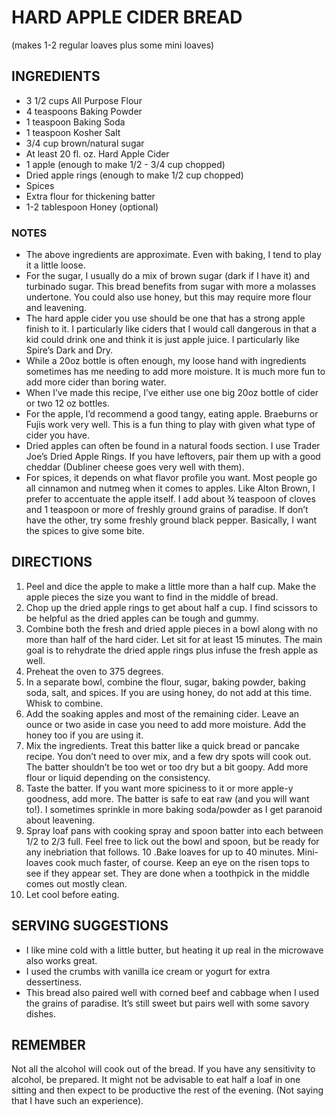 # HARD APPLE CIDER BREAD

(makes 1-2 regular loaves plus some mini loaves)

## INGREDIENTS 
* 3 1/2 cups All Purpose Flour 
* 4 teaspoons Baking Powder
* 1 teaspoon Baking Soda
* 1 teaspoon Kosher Salt
* 3/4 cup brown/natural sugar 
* At least 20 fl. oz. Hard Apple Cider
* 1 apple  (enough to make 1/2 - 3/4 cup chopped)
* Dried apple rings (enough to make 1/2 cup chopped)
* Spices 
* Extra flour for thickening batter
* 1-2 tablespoon Honey (optional)

### NOTES
* The above ingredients are approximate. Even with baking, I tend to play it a little loose.
* For the sugar, I usually do a mix of brown sugar (dark if I have it) and turbinado sugar. This bread benefits from sugar with more a molasses undertone. You could also use honey, but this may require more flour and leavening.
* The hard apple cider you use should be one that has a strong apple finish to it. I particularly like ciders that I would call dangerous in that a kid could drink one and think it is just apple juice. I particularly like Spire’s Dark and Dry. 
* While a 20oz bottle is often enough, my loose hand with ingredients sometimes has me needing to add more moisture. It is much more fun to add more cider than boring water.
* When I’ve made this recipe, I’ve either use one big 20oz bottle of cider or two 12 oz bottles. 
* For the apple, I’d recommend a good tangy, eating apple. Braeburns or Fujis work very well. This is a fun thing to play with given what type of cider you have.
* Dried apples can often be found in a natural foods section. I use Trader Joe’s Dried Apple Rings. If you have leftovers, pair them up with a good cheddar (Dubliner cheese goes very well with them). 
* For spices, it depends on what flavor profile you want. Most people go all cinnamon and nutmeg when it comes to apples. Like Alton Brown, I prefer to accentuate the apple itself. I add about ¾ teaspoon of cloves and 1 teaspoon or more of freshly ground grains of paradise. If don’t have the other, try some freshly ground black pepper. Basically, I want the spices to give some bite.

## DIRECTIONS
1. Peel and dice the apple to make a little more than a half cup. Make the apple pieces the size you want to find in the middle of bread.
2. Chop up the dried apple rings to get about half a cup. I find scissors to be helpful as the dried apples can be tough and gummy.
3. Combine both the fresh and dried apple pieces in a bowl along with no more than half of the hard cider. Let sit for at least 15 minutes. The main goal is to rehydrate the dried apple rings plus infuse the fresh apple as well. 
4. Preheat the oven to 375 degrees.
5. In a separate bowl, combine the flour, sugar, baking powder, baking soda, salt, and spices. If you are using honey, do not add at this time. Whisk to combine. 
6. Add the soaking apples and most of the remaining cider. Leave an ounce or two aside in case you need to add more moisture. Add the honey too if you are using it.
7. Mix the ingredients. Treat this batter like a quick bread or pancake recipe. You don’t need to over mix, and a few dry spots will cook out. The batter shouldn’t be too wet or too dry but a bit goopy. Add more flour or liquid depending on the consistency.
8. Taste the batter. If you want more spiciness to it or more apple-y goodness, add more. The batter is safe to eat raw (and you will want to!). I sometimes sprinkle in more baking soda/powder as I get paranoid about leavening.
9. Spray loaf pans with cooking spray and spoon batter into each between 1/2 to 2/3 full. Feel free to lick out the bowl and spoon, but be ready for any inebriation that follows.
10 .Bake loaves for up to 40 minutes. Mini-loaves cook much faster, of course. Keep an eye on the risen tops to see if they appear set. They are done when a toothpick in the middle comes out mostly clean.
11. Let cool before eating.

## SERVING SUGGESTIONS
* I like mine cold with a little butter, but heating it up real in the microwave also works great. 
* I used the crumbs with vanilla ice cream or yogurt for extra dessertiness.
* This bread also paired well with corned beef and cabbage when I used the grains of paradise. It’s still sweet but pairs well with some savory dishes.

## REMEMBER
Not all the alcohol will cook out of the bread. If you have any sensitivity to alcohol, be prepared. It might not be advisable to eat half a loaf in one sitting and then expect to be productive the rest of the evening. (Not saying that I have such an experience).
